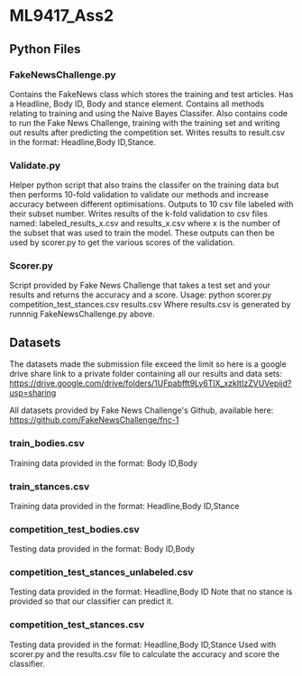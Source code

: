 # ML9417_Ass2


## Python Files

### FakeNewsChallenge.py
Contains the FakeNews class which stores the training and test articles. Has a Headline, Body ID, Body and stance element.
Contains all methods relating to training and using the Naive Bayes Classifer. Also contains code to run the Fake News
Challenge, training with the training set and writing out results after predicting the competition set. 
Writes results to result.csv in the format: Headline,Body ID,Stance.

### Validate.py
Helper python script that also trains the classifer on the training data but then performs 10-fold validation to validate 
our methods and increase accuracy between different optimisations. Outputs to 10 csv file labeled with their subset number.
Writes results of the k-fold validation to csv files named: labeled_results_x.csv and results_x.csv where x is the number of 
the subset that was used to train the model. These outputs can then be used by scorer.py to get the various scores of the validation.

### Scorer.py
Script provided by Fake News Challenge that takes a test set and your results and returns the accuracy and a score. 
Usage: python scorer.py competition_test_stances.csv results.csv
Where results.csv is generated by runnnig FakeNewsChallenge.py above.

## Datasets

The datasets made the submission file exceed the limit so here is a google drive share link to a private folder containing all our results
and data sets: https://drive.google.com/drive/folders/1UFpabfft9Ly6TlX_xzkltIzZVUVepijd?usp=sharing

All datasets provided by Fake News Challenge's Github, available here: https://github.com/FakeNewsChallenge/fnc-1

### train_bodies.csv
Training data provided in the format: Body ID,Body

### train_stances.csv
Training data provided in the format: Headline,Body ID,Stance

### competition_test_bodies.csv
Testing data provided in the format: Body ID,Body

### competition_test_stances_unlabeled.csv
Testing data provided in the format: Headline,Body ID
Note that no stance is provided so that our classifier can predict it.

### competition_test_stances.csv
Testing data provided in the format: Headline,Body ID,Stance
Used with scorer.py and the results.csv file to calculate the accuracy and score the classifier.